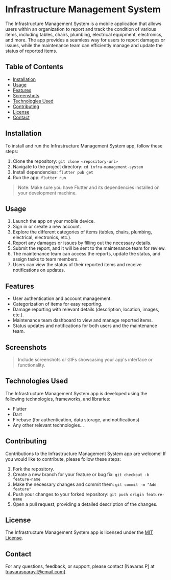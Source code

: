 # Infrastructure Management System

The Infrastructure Management System is a mobile application that allows users within an organization to report and track the condition of various items, including tables, chairs, plumbing, electrical equipment, electronics, and more. The app provides a seamless way for users to report damages or issues, while the maintenance team can efficiently manage and update the status of reported items.

## Table of Contents
- [Installation](#installation)
- [Usage](#usage)
- [Features](#features)
- [Screenshots](#screenshots)
- [Technologies Used](#technologies-used)
- [Contributing](#contributing)
- [License](#license)
- [Contact](#contact)

## Installation

To install and run the Infrastructure Management System app, follow these steps:

1. Clone the repository: `git clone <repository-url>`
2. Navigate to the project directory: `cd infra-management-system`
3. Install dependencies: `flutter pub get`
4. Run the app: `flutter run`

> Note: Make sure you have Flutter and its dependencies installed on your development machine.

## Usage

1. Launch the app on your mobile device.
2. Sign in or create a new account.
3. Explore the different categories of items (tables, chairs, plumbing, electrical, electronics, etc.).
4. Report any damages or issues by filling out the necessary details.
5. Submit the report, and it will be sent to the maintenance team for review.
6. The maintenance team can access the reports, update the status, and assign tasks to team members.
7. Users can view the status of their reported items and receive notifications on updates.

## Features

- User authentication and account management.
- Categorization of items for easy reporting.
- Damage reporting with relevant details (description, location, images, etc.).
- Maintenance team dashboard to view and manage reported items.
- Status updates and notifications for both users and the maintenance team.

## Screenshots

> Include screenshots or GIFs showcasing your app's interface or functionality.

## Technologies Used

The Infrastructure Management System app is developed using the following technologies, frameworks, and libraries:

- Flutter
- Dart
- Firebase (for authentication, data storage, and notifications)
- Any other relevant technologies...

## Contributing

Contributions to the Infrastructure Management System app are welcome! If you would like to contribute, please follow these steps:

1. Fork the repository.
2. Create a new branch for your feature or bug fix: `git checkout -b feature-name`
3. Make the necessary changes and commit them: `git commit -m "Add feature"`
4. Push your changes to your forked repository: `git push origin feature-name`
5. Open a pull request, providing a detailed description of the changes.

## License

The Infrastructure Management System app is licensed under the [MIT License](LICENSE).

## Contact

For any questions, feedback, or support, please contact [Navaras P] at [navarasparayil@email.com].
